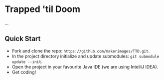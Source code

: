 # Trapped 'til Doom

&hellip;


## Quick Start

* Fork and clone the repo: `https://github.com/makerimages/TTD.git`.
* In the project directory initialize and update submodules: `git submodule update --init`.
* Open the project in your favourite Java IDE (we are using IntelliJ IDEA).
* Get coding!
